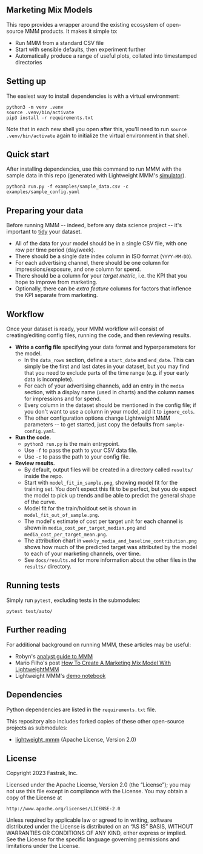 ## Marketing Mix Models

This repo provides a wrapper around the existing ecosystem of open-source MMM products. It makes it simple to:

* Run MMM from a standard CSV file
* Start with sensible defaults, then experiment further
* Automatically produce a range of useful plots, collated into timestamped directories
<!--- * Remove outliers according to simple rules -->


## Setting up

The easiest way to install dependencies is with a virtual environment:

```
python3 -m venv .venv
source .venv/bin/activate
pip3 install -r requirements.txt
```

Note that in each new shell you open after this, you'll need to run `source .venv/bin/activate` again to initialize the virtual environment in that shell.


## Quick start

After installing dependencies, use this command to run MMM with the sample data in this repo (generated with Lightweight MMM's [simulator](https://github.com/google/lightweight_mmm/blob/main/lightweight_mmm/utils.py#L80-L165)).

```
python3 run.py -f examples/sample_data.csv -c examples/sample_config.yaml
```


## Preparing your data

Before running MMM -- indeed, before any data science project -- it's important to [tidy](https://cran.r-project.org/web/packages/tidyr/vignettes/tidy-data.html) your dataset.

* All of the data for your model should be in a single CSV file, with one row per time period (day/week).
* There should be a single date index column in ISO format (`YYYY-MM-DD`).
* For each advertising channel, there should be one column for impressions/exposure, and one column for spend.
* There should be a column for your _target metric_, i.e. the KPI that you hope to improve from marketing.
* Optionally, there can be _extra feature_ columns for factors that inflence the KPI separate from marketing.

## Workflow

Once your dataset is ready, your MMM workflow will consist of creating/editing config files, running the code, and then reviewing results.

* **Write a config file** specifying your data format and hyperparameters for the model.
  * In the `data_rows` section, define a `start_date` and `end_date`. This can simply be the first and last dates in your dataset, but you may find that you need to exclude parts of the time range (e.g. if your early data is incomplete).
  * For each of your advertising channels, add an entry in the `media` section, with a display name (used in charts) and the column names for impressions and for spend.
  * Every column in the dataset should be mentioned in the config file; if you don't want to use a column in your model, add it to `ignore_cols`.
  * The other configuration options change Lightweight MMM parameters -- to get started, just copy the defaults from `sample-config.yaml`.
* **Run the code.**
  * `python3 run.py` is the main entrypoint.
  * Use `-f` to pass the path to your CSV data file.
  * Use `-c` to pass the path to your config file.
* **Review results.**
  * By default, output files will be created in a directory called `results/` inside the repo.
  * Start with `model_fit_in_sample.png`, showing model fit for the training set. You don't expect this fit to be perfect, but you do expect the model to pick up trends and be able to predict the general shape of the curve.
  * Model fit for the train/holdout set is shown in `model_fit_out_of_sample.png`.
  * The model's estimate of cost per target unit for each channel is shown in `media_cost_per_target_median.png` and `media_cost_per_target_mean.png`.
  * The attribution chart in `weekly_media_and_baseline_contribution.png` shows how much of the predicted target was attributed by the model to each of your marketing channels, over time.
  * See `docs/results.md` for more information about the other files in the `results/` directory.


## Running tests

Simply run `pytest`, excluding tests in the submodules:

```
pytest test/auto/
```


## Further reading

For additional background on running MMM, these articles may be useful:
* Robyn's [analyst guide to MMM](https://facebookexperimental.github.io/Robyn/docs/analysts-guide-to-MMM/)
* Mario Filho's post [How To Create A Marketing Mix Model With LightweightMMM](https://forecastegy.com/posts/how-to-create-a-marketing-mix-model-with-lightweightmmm/)
* Lightweight MMM's [demo notebook](https://github.com/fastrak-inc/lightweight_mmm/blob/main/examples/simple_end_to_end_demo.ipynb)



## Dependencies

Python dependencies are listed in the `requirements.txt` file.

This repository also includes forked copies of these other open-source projects as submodules:
* [lightweight_mmm](https://github.com/google/lightweight_mmm) (Apache License, Version 2.0)
<!---
* [orbit](https://github.com/uber/orbit) (Apache License, Version 2.0)
* [Robyn](https://github.com/facebookexperimental/Robyn) (MIT License)
-->


## License

Copyright 2023 Fastrak, Inc.

Licensed under the Apache License, Version 2.0 (the “License”);
you may not use this file except in compliance with the License.
You may obtain a copy of the License at

    http://www.apache.org/licenses/LICENSE-2.0

Unless required by applicable law or agreed to in writing, software
distributed under the License is distributed on an “AS IS” BASIS,
WITHOUT WARRANTIES OR CONDITIONS OF ANY KIND, either express or implied.
See the License for the specific language governing permissions and
limitations under the License.
